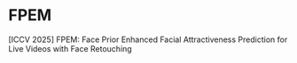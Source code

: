 # FPEM
[ICCV 2025] FPEM: Face Prior Enhanced Facial Attractiveness Prediction for Live Videos with Face Retouching 
